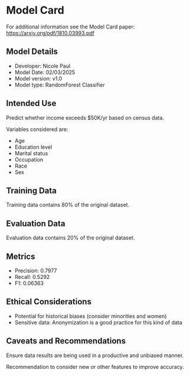 # Model Card

For additional information see the Model Card paper: https://arxiv.org/pdf/1810.03993.pdf

## Model Details

- Developer: Nicole Paul
- Model Date: 02/03/2025
- Model version: v1.0
- Model type: RandomForest Classifier

## Intended Use

Predict whether income exceeds $50K/yr based on census data.

Variables considered are:
- Age
- Education level
- Marital status
- Occupation
- Race
- Sex

## Training Data

Training data contains 80% of the original dataset.

## Evaluation Data

Evaluation data contains 20% of the original dataset.

## Metrics
- Precision: 0.7977
- Recall: 0.5292
- F1: 0.06363

## Ethical Considerations

- Potential for historical biases (consider minorities and women)
- Sensitive data: Anonymization is a good practice for this kind of data

## Caveats and Recommendations

Ensure data results are being used in a productive and unbiased manner.

Recommendation to consider new or other features to improve accuracy.